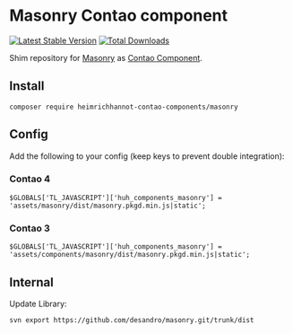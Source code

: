 # Masonry Contao component

[![Latest Stable Version](https://poser.pugx.org/heimrichhannot-contao-components/masonry/v/stable)](https://packagist.org/packages/heimrichhannot-contao-components/masonry)
[![Total Downloads](https://poser.pugx.org/heimrichhannot-contao-components/masonry/downloads)](https://packagist.org/packages/heimrichhannot-contao-components/masonry)

Shim repository for [Masonry](https://github.com/desandro/masonry) as [Contao Component](https://github.com/contao-components/installer).


## Install

```
composer require heimrichhannot-contao-components/masonry
```


## Config

Add the following to your config (keep keys to prevent double integration):

### Contao 4

```
$GLOBALS['TL_JAVASCRIPT']['huh_components_masonry'] = 'assets/masonry/dist/masonry.pkgd.min.js|static';
```

### Contao 3

```
$GLOBALS['TL_JAVASCRIPT']['huh_components_masonry'] = 'assets/components/masonry/dist/masonry.pkgd.min.js|static';
```


## Internal
 
Update Library:

```
svn export https://github.com/desandro/masonry.git/trunk/dist
```